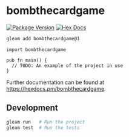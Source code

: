 # bombthecardgame

[![Package Version](https://img.shields.io/hexpm/v/bombthecardgame)](https://hex.pm/packages/bombthecardgame)
[![Hex Docs](https://img.shields.io/badge/hex-docs-ffaff3)](https://hexdocs.pm/bombthecardgame/)

```sh
gleam add bombthecardgame@1
```
```gleam
import bombthecardgame

pub fn main() {
  // TODO: An example of the project in use
}
```

Further documentation can be found at <https://hexdocs.pm/bombthecardgame>.

## Development

```sh
gleam run   # Run the project
gleam test  # Run the tests
```
